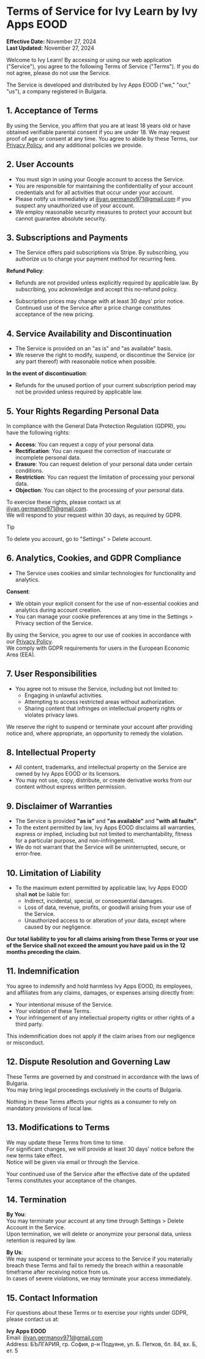 # Terms of Service for Ivy Learn by Ivy Apps EOOD

**Effective Date:** November 27, 2024  
**Last Updated:** November 27, 2024  

Welcome to Ivy Learn! By accessing or using our web application ("Service"), you agree to the following Terms of Service ("Terms"). If you do not agree, please do not use the Service.

The Service is developed and distributed by Ivy Apps EOOD ("we," "our," "us"), a company registered in Bulgaria.

## 1. Acceptance of Terms

By using the Service, you affirm that you are at least 18 years old or have obtained verifiable parental consent if you are under 18. We may request proof of age or consent at any time. You agree to abide by these Terms, our [Privacy Policy](https://github.com/Ivy-Apps/legal/blob/main/ivy-learn-privacy.md), and any additional policies we provide.

## 2. User Accounts

- You must sign in using your Google account to access the Service.
- You are responsible for maintaining the confidentiality of your account credentials and for all activities that occur under your account.
- Please notify us immediately at iliyan.germanov971@gmail.com if you suspect any unauthorized use of your account.
- We employ reasonable security measures to protect your account but cannot guarantee absolute security.

## 3. Subscriptions and Payments

- The Service offers paid subscriptions via Stripe. By subscribing, you authorize us to charge your payment method for recurring fees.

**Refund Policy**:  
- Refunds are not provided unless explicitly required by applicable law. By subscribing, you acknowledge and accept this no-refund policy.

- Subscription prices may change with at least 30 days' prior notice. Continued use of the Service after a price change constitutes acceptance of the new pricing.

## 4. Service Availability and Discontinuation

- The Service is provided on an "as is" and "as available" basis.
- We reserve the right to modify, suspend, or discontinue the Service (or any part thereof) with reasonable notice when possible.  

**In the event of discontinuation**:  
- Refunds for the unused portion of your current subscription period may not be provided unless required by applicable law.

## 5. Your Rights Regarding Personal Data

In compliance with the General Data Protection Regulation (GDPR), you have the following rights:  

- **Access**: You can request a copy of your personal data.  
- **Rectification**: You can request the correction of inaccurate or incomplete personal data.  
- **Erasure**: You can request deletion of your personal data under certain conditions.
- **Restriction**: You can request the limitation of processing your personal data.  
- **Objection**: You can object to the processing of your personal data.  

To exercise these rights, please contact us at iliyan.germanov971@gmail.com.  
We will respond to your request within 30 days, as required by GDPR.

> [!TIP]
> To delete you account, go to "Settings" > Delete account.

## 6. Analytics, Cookies, and GDPR Compliance

- The Service uses cookies and similar technologies for functionality and analytics.

**Consent**:  
- We obtain your explicit consent for the use of non-essential cookies and analytics during account creation.  
- You can manage your cookie preferences at any time in the Settings > Privacy section of the Service.

By using the Service, you agree to our use of cookies in accordance with our [Privacy Policy](https://github.com/Ivy-Apps/legal/blob/main/ivy-learn-privacy.md).  
We comply with GDPR requirements for users in the European Economic Area (EEA).

## 7. User Responsibilities

- You agree not to misuse the Service, including but not limited to:  
  - Engaging in unlawful activities.  
  - Attempting to access restricted areas without authorization.  
  - Sharing content that infringes on intellectual property rights or violates privacy laws.  

We reserve the right to suspend or terminate your account after providing notice and, where appropriate, an opportunity to remedy the violation.

## 8. Intellectual Property

- All content, trademarks, and intellectual property on the Service are owned by Ivy Apps EOOD or its licensors.  
- You may not use, copy, distribute, or create derivative works from our content without express written permission.

## 9. Disclaimer of Warranties

- The Service is provided **"as is"** and **"as available"** and **"with all faults"**.
- To the extent permitted by law, Ivy Apps EOOD disclaims all warranties, express or implied, including but not limited to merchantability, fitness for a particular purpose, and non-infringement.
- We do not warrant that the Service will be uninterrupted, secure, or error-free.

## 10. Limitation of Liability

- To the maximum extent permitted by applicable law, Ivy Apps EOOD shall **not** be liable for:  
  - Indirect, incidental, special, or consequential damages.  
  - Loss of data, revenue, profits, or goodwill arising from your use of the Service.  
  - Unauthorized access to or alteration of your data, except where caused by our negligence.  

**Our total liability to you for all claims arising from these Terms or your use of the Service shall not exceed the amount you have paid us in the 12 months preceding the claim.**

## 11. Indemnification

You agree to indemnify and hold harmless Ivy Apps EOOD, its employees, and affiliates from any claims, damages, or expenses arising directly from:  
- Your intentional misuse of the Service.  
- Your violation of these Terms.  
- Your infringement of any intellectual property rights or other rights of a third party.

This indemnification does not apply if the claim arises from our negligence or misconduct.

## 12. Dispute Resolution and Governing Law

These Terms are governed by and construed in accordance with the laws of Bulgaria.  
You may bring legal proceedings exclusively in the courts of Bulgaria.

Nothing in these Terms affects your rights as a consumer to rely on mandatory provisions of local law.

## 13. Modifications to Terms

We may update these Terms from time to time.  
For significant changes, we will provide at least 30 days' notice before the new terms take effect.  
Notice will be given via email or through the Service.

Your continued use of the Service after the effective date of the updated Terms constitutes your acceptance of the changes.

## 14. Termination

**By You**:  
You may terminate your account at any time through Settings > Delete Account in the Service.  
Upon termination, we will delete or anonymize your personal data, unless retention is required by law.

**By Us**:  
We may suspend or terminate your access to the Service if you materially breach these Terms and fail to remedy the breach within a reasonable timeframe after receiving notice from us.  
In cases of severe violations, we may terminate your access immediately.

## 15. Contact Information

For questions about these Terms or to exercise your rights under GDPR, please contact us at:  

**Ivy Apps EOOD**  
Email: iliyan.germanov971@gmail.com  
Address: БЪЛГАРИЯ, гр. София, р-н Подуяне, ул. Б. Петков, бл. 84, вх. Б, ет. 5  

